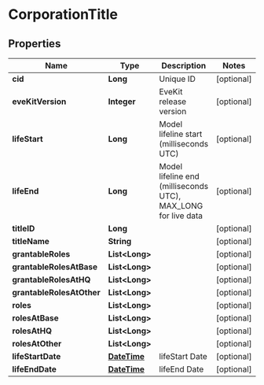 
# CorporationTitle

## Properties
Name | Type | Description | Notes
------------ | ------------- | ------------- | -------------
**cid** | **Long** | Unique ID |  [optional]
**eveKitVersion** | **Integer** | EveKit release version |  [optional]
**lifeStart** | **Long** | Model lifeline start (milliseconds UTC) |  [optional]
**lifeEnd** | **Long** | Model lifeline end (milliseconds UTC), MAX_LONG for live data |  [optional]
**titleID** | **Long** |  |  [optional]
**titleName** | **String** |  |  [optional]
**grantableRoles** | **List&lt;Long&gt;** |  |  [optional]
**grantableRolesAtBase** | **List&lt;Long&gt;** |  |  [optional]
**grantableRolesAtHQ** | **List&lt;Long&gt;** |  |  [optional]
**grantableRolesAtOther** | **List&lt;Long&gt;** |  |  [optional]
**roles** | **List&lt;Long&gt;** |  |  [optional]
**rolesAtBase** | **List&lt;Long&gt;** |  |  [optional]
**rolesAtHQ** | **List&lt;Long&gt;** |  |  [optional]
**rolesAtOther** | **List&lt;Long&gt;** |  |  [optional]
**lifeStartDate** | [**DateTime**](DateTime.md) | lifeStart Date |  [optional]
**lifeEndDate** | [**DateTime**](DateTime.md) | lifeEnd Date |  [optional]



